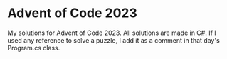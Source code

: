 # Advent of Code 2023

My solutions for Advent of Code 2023.
All solutions are made in C#.
If I used any reference to solve a puzzle, I add it as a comment in that day's Program.cs class.

